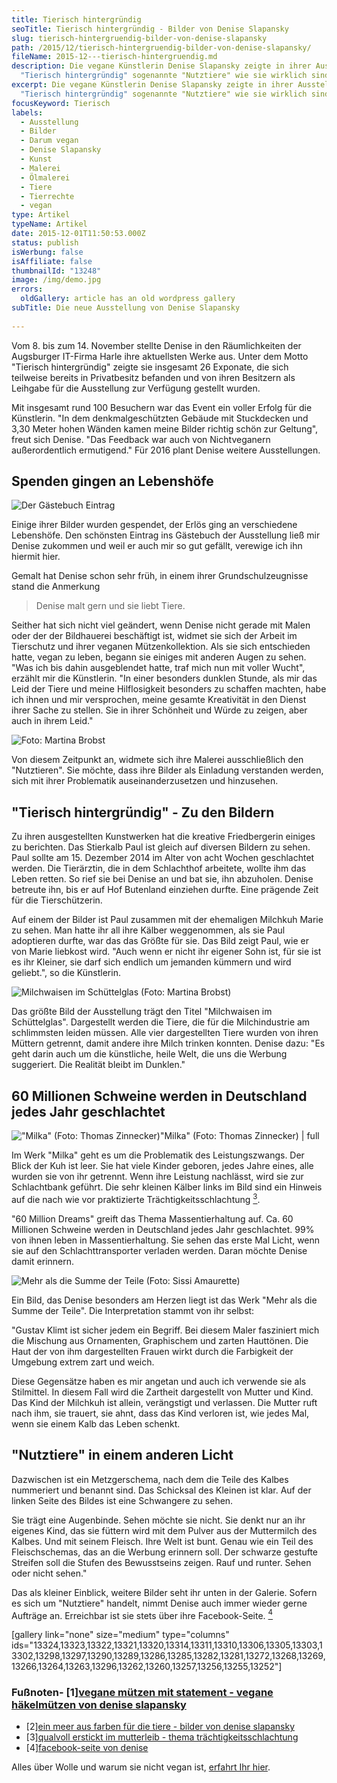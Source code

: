 ```yaml
---
title: Tierisch hintergründig
seoTitle: Tierisch hintergründig - Bilder von Denise Slapansky
slug: tierisch-hintergruendig-bilder-von-denise-slapansky
path: /2015/12/tierisch-hintergruendig-bilder-von-denise-slapansky/
fileName: 2015-12---tierisch-hintergruendig.md
description: Die vegane Künstlerin Denise Slapansky zeigte in ihrer Ausstellung
  "Tierisch hintergründig" sogenannte "Nutztiere" wie sie wirklich sind.
excerpt: Die vegane Künstlerin Denise Slapansky zeigte in ihrer Ausstellung
  "Tierisch hintergründig" sogenannte "Nutztiere" wie sie wirklich sind.
focusKeyword: Tierisch
labels:
  - Ausstellung
  - Bilder
  - Darum vegan
  - Denise Slapansky
  - Kunst
  - Malerei
  - Ölmalerei
  - Tiere
  - Tierrechte
  - vegan
type: Artikel
typeName: Artikel
date: 2015-12-01T11:50:53.000Z
status: publish
isWerbung: false
isAffiliate: false
thumbnailId: "13248"
image: /img/demo.jpg
errors:
  oldGallery: article has an old wordpress gallery
subTitle: Die neue Ausstellung von Denise Slapansky
  
---
```


Vom 8. bis zum 14. November stellte Denise in den Räumlichkeiten der Augsburger
IT-Firma Harle ihre aktuellsten Werke aus. Unter dem Motto "Tierisch
hintergründig" zeigte sie insgesamt 26 Exponate, die sich teilweise bereits in
Privatbesitz befanden und von ihren Besitzern als Leihgabe für die Ausstellung
zur Verfügung gestellt wurden.

Mit insgesamt rund 100 Besuchern war das Event ein voller Erfolg für die
Künstlerin. "In dem denkmalgeschützten Gebäude mit Stuckdecken und 3,30 Meter
hohen Wänden kamen meine Bilder richtig schön zur Geltung", freut sich Denise.
"Das Feedback war auch von Nichtveganern außerordentlich ermutigend." Für 2016
plant Denise weitere Ausstellungen.

## Spenden gingen an Lebenshöfe

![Der Gästebuch Eintrag](http://cardamonchai.com/wp-content/uploads/2015/11/Gästebuch-Eintrag-640x480.jpg "Der Gästebuch Eintrag")

Einige ihrer Bilder wurden gespendet, der Erlös ging an verschiedene Lebenshöfe.
Den schönsten Eintrag ins Gästebuch der Ausstellung ließ mir Denise zukommen und
weil er auch mir so gut gefällt, verewige ich ihn hiermit hier.

Gemalt hat Denise schon sehr früh, in einem ihrer Grundschulzeugnisse stand die
Anmerkung

> Denise malt gern und sie liebt Tiere.

Seither hat sich nicht viel geändert, wenn Denise nicht gerade mit Malen oder
der der Bildhauerei beschäftigt ist, widmet sie sich der Arbeit im Tierschutz
und ihrer veganen Mützenkollektion. Als sie sich entschieden hatte, vegan zu
leben, begann sie einiges mit anderen Augen zu sehen. "Was ich bis dahin
ausgeblendet hatte, traf mich nun mit voller Wucht", erzählt mir die Künstlerin.
"In einer besonders dunklen Stunde, als mir das Leid der Tiere und meine
Hilflosigkeit besonders zu schaffen machten, habe ich ihnen und mir versprochen,
meine gesamte Kreativität in den Dienst ihrer Sache zu stellen. Sie in ihrer
Schönheit und Würde zu zeigen, aber auch in ihrem Leid."

![Foto: Martina Brobst](http://cardamonchai.com/wp-content/uploads/2015/11/Martina-Brobst-36-640x427.jpg "Foto: Martina Brobst")

Von diesem Zeitpunkt an, widmete sich ihre Malerei ausschließlich den
"Nutztieren". Sie möchte, dass ihre Bilder als Einladung verstanden werden, sich
mit ihrer Problematik auseinanderzusetzen und hinzusehen.

## "Tierisch hintergründig" - Zu den Bildern

Zu ihren ausgestellten Kunstwerken hat die kreative Friedbergerin einiges zu
berichten. Das Stierkalb Paul ist gleich auf diversen Bildern zu sehen. Paul
sollte am 15. Dezember 2014 im Alter von acht Wochen geschlachtet werden. Die
Tierärztin, die in dem Schlachthof arbeitete, wollte ihm das Leben retten. So
rief sie bei Denise an und bat sie, ihn abzuholen. Denise betreute ihn, bis er
auf Hof Butenland einziehen durfte. Eine prägende Zeit für die Tierschützerin.

Auf einem der Bilder ist Paul zusammen mit der ehemaligen Milchkuh Marie zu
sehen. Man hatte ihr all ihre Kälber weggenommen, als sie Paul adoptieren
durfte, war das das Größte für sie. Das Bild zeigt Paul, wie er von Marie
liebkost wird. "Auch wenn er nicht ihr eigener Sohn ist, für sie ist es ihr
Kleiner, sie darf sich endlich um jemanden kümmern und wird geliebt.", so die
Künstlerin.

![Milchwaisen im Schüttelglas (Foto: Martina Brobst)](http://cardamonchai.com/wp-content/uploads/2015/11/Martina-Brobst-7-640x427.jpg "Milchwaisen im Schüttelglas (Foto: Martina Brobst)")

Das größte Bild der Ausstellung trägt den Titel "Milchwaisen im Schüttelglas".
Dargestellt werden die Tiere, die für die Milchindustrie am schlimmsten leiden
müssen. Alle vier dargestellten Tiere wurden von ihren Müttern getrennt, damit
andere ihre Milch trinken konnten. Denise dazu: "Es geht darin auch um die
künstliche, heile Welt, die uns die Werbung suggeriert. Die Realität bleibt im
Dunklen."

## 60 Millionen Schweine werden in Deutschland jedes Jahr geschlachtet

!["Milka" (Foto: Thomas Zinnecker)"Milka" (Foto: Thomas Zinnecker) | full](http://cardamonchai.com/wp-content/uploads/2015/11/Thomas-Zinnecker-15.jpg '"Milka" (Foto: Thomas Zinnecker)')

Im Werk "Milka" geht es um die Problematik des Leistungszwangs. Der Blick der
Kuh ist leer. Sie hat viele Kinder geboren, jedes Jahre eines, alle wurden sie
von ihr getrennt. Wenn ihre Leistung nachlässt, wird sie zur Schlachtbank
geführt. Die sehr kleinen Kälber links im Bild sind ein Hinweis auf die nach wie
vor praktizierte Trächtigkeitsschlachtung [<sup>3</sup>](#3).

"60 Million Dreams" greift das Thema Massentierhaltung auf. Ca. 60 Millionen
Schweine werden in Deutschland jedes Jahr geschlachtet. 99% von ihnen leben in
Massentierhaltung. Sie sehen das erste Mal Licht, wenn sie auf den
Schlachttransporter verladen werden. Daran möchte Denise damit erinnern.

![Mehr als die Summe der Teile (Foto: Sissi Amaurette)](http://cardamonchai.com/wp-content/uploads/2015/11/Mehr-als-die-Summe-der-Teile-Sissi-Amaurette-640x460.jpg "Mehr als die Summe der Teile (Foto: Sissi Amaurette)")

Ein Bild, das Denise besonders am Herzen liegt ist das Werk "Mehr als die Summe
der Teile". Die Interpretation stammt von ihr selbst:

"Gustav Klimt ist sicher jedem ein Begriff. Bei diesem Maler fasziniert mich die
Mischung aus Ornamenten, Graphischem und zarten Hauttönen. Die Haut der von ihm
dargestellten Frauen wirkt durch die Farbigkeit der Umgebung extrem zart und
weich.

Diese Gegensätze haben es mir angetan und auch ich verwende sie als Stilmittel.
In diesem Fall wird die Zartheit dargestellt von Mutter und Kind. Das Kind der
Milchkuh ist allein, verängstigt und verlassen. Die Mutter ruft nach ihm, sie
trauert, sie ahnt, dass das Kind verloren ist, wie jedes Mal, wenn sie einem
Kalb das Leben schenkt.

## "Nutztiere" in einem anderen Licht

Dazwischen ist ein Metzgerschema, nach dem die Teile des Kalbes nummeriert und
benannt sind. Das Schicksal des Kleinen ist klar. Auf der linken Seite des
Bildes ist eine Schwangere zu sehen.

Sie trägt eine Augenbinde. Sehen möchte sie nicht. Sie denkt nur an ihr eigenes
Kind, das sie füttern wird mit dem Pulver aus der Muttermilch des Kalbes. Und
mit seinem Fleisch. Ihre Welt ist bunt. Genau wie ein Teil des Fleischschemas,
das an die Werbung erinnern soll. Der schwarze gestufte Streifen soll die Stufen
des Bewusstseins zeigen. Rauf und runter. Sehen oder nicht sehen."

Das als kleiner Einblick, weitere Bilder seht ihr unten in der Galerie. Sofern
es sich um "Nutztiere" handelt, nimmt Denise auch immer wieder gerne Aufträge
an. Erreichbar ist sie stets über ihre Facebook-Seite. [<sup>4</sup>](#4)

[gallery link="none" size="medium" type="columns"
ids="13324,13323,13322,13321,13320,13314,13311,13310,13306,13305,13303,13302,13298,13297,13290,13289,13286,13285,13282,13281,13272,13268,13269,13266,13264,13263,13296,13262,13260,13257,13256,13255,13252"]

### Fußnoten- [1][vegane mützen mit statement - vegane häkelmützen von denise slapansky](/2015/04/vegane-haekelmuetzen-mit-statement/)

- [2][ein meer aus farben für die tiere - bilder von denise slapansky](/2015/08/ein-meer-aus-farben-fuer-die-tiere/)
- [3][qualvoll erstickt im mutterleib - thema trächtigkeitsschlachtung](/2014/09/kaelbchen-ersticken-qualvoll-im-mutterleib/)
- [4][facebook-seite von denise](https://www.facebook.com/WYOB-save-lives-statement-kleidung-944915775541408/)

Alles über Wolle und warum sie nicht vegan ist,
[erfahrt Ihr hier](/2014/10/wolle-das-kann-doch-gar-nicht-so-schlimm-sein/).

  